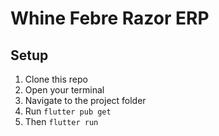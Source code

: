 # Whine Febre Razor ERP

## Setup
1. Clone this repo 
2. Open your terminal
3. Navigate to the project folder 
4. Run `flutter pub get` 
5. Then `flutter run` 
